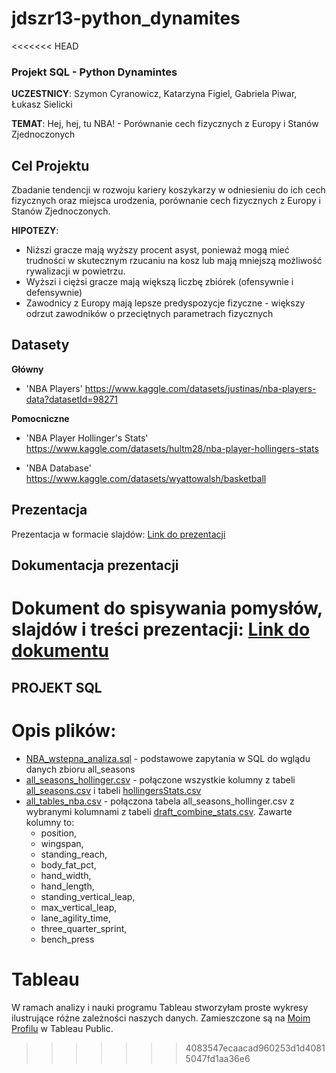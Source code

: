 # jdszr13-python_dynamites
<<<<<<< HEAD
### Projekt SQL - Python Dynamintes
**UCZESTNICY**: Szymon Cyranowicz, Katarzyna Figiel, Gabriela Piwar, Łukasz Sielicki

**TEMAT**: Hej, hej, tu NBA! - Porównanie cech fizycznych z Europy i Stanów Zjednoczonych

## Cel Projektu
Zbadanie tendencji w rozwoju kariery koszykarzy w odniesieniu do ich cech fizycznych oraz miejsca urodzenia, porównanie cech fizycznych z Europy i Stanów Zjednoczonych.

**HIPOTEZY**: 
  - Niższi gracze mają wyższy procent asyst, ponieważ mogą mieć trudności w skutecznym rzucaniu na kosz lub mają mniejszą możliwość rywalizacji w powietrzu.
  - Wyższi i ciężsi gracze mają większą liczbę zbiórek (ofensywnie i defensywnie)
  - Zawodnicy z Europy mają lepsze predyspozycje fizyczne - większy odrzut zawodników o przeciętnych parametrach fizycznych

## Datasety
**Główny**

  - 'NBA Players' https://www.kaggle.com/datasets/justinas/nba-players-data?datasetId=98271

**Pomocniczne**

  - 'NBA Player Hollinger's Stats' https://www.kaggle.com/datasets/hultm28/nba-player-hollingers-stats

  - 'NBA Database' https://www.kaggle.com/datasets/wyattowalsh/basketball

## Prezentacja

Prezentacja w formacie slajdów: [Link do prezentacji](https://docs.google.com/presentation/d/18haXOzUGX7EVuSwPWLi3k-cLzG5JEvoMITiSCJNZJok/edit#slide=id.p)

## Dokumentacja prezentacji

Dokument do spisywania pomysłów, slajdów i treści prezentacji: [Link do dokumentu](https://docs.google.com/document/d/1bqCa5dLNBdcyiiTuMc9zM5dwnKP4KNmh5VOpTpz-lT4/edit)
=======
## PROJEKT SQL

# Opis plików:
- [NBA_wstepna_analiza.sql](https://github.com/infoshareacademy/jdszr13-python_dynamites/blob/Gabi/NBA_wstepna_analiza.sql) - podstawowe zapytania w SQL do wglądu danych zbioru all_seasons
- [all_seasons_hollinger.csv](https://github.com/infoshareacademy/jdszr13-python_dynamites/blob/Gabi/all_seasons_hollinger.csv) - połączone wszystkie kolumny z tabeli [all_seasons.csv](https://www.kaggle.com/datasets/justinas/nba-players-data?datasetId=98271) i tabeli [hollingersStats.csv](https://www.kaggle.com/datasets/hultm28/nba-player-hollingers-stats)
- [all_tables_nba.csv](https://github.com/infoshareacademy/jdszr13-python_dynamites/blob/Gabi/all_tables_nba.csv) - połączona tabela all_seasons_hollinger.csv z wybranymi kolumnami z tabeli [draft_combine_stats.csv](https://www.kaggle.com/datasets/wyattowalsh/basketball). Zawarte kolumny to:
  - position,
  - wingspan,
  - standing_reach,
  - body_fat_pct,
  - hand_width,
  - hand_length,
  - standing_vertical_leap,
  - max_vertical_leap,
  - lane_agility_time,
  - three_quarter_sprint,
  - bench_press

# Tableau
W ramach analizy i nauki programu Tableau stworzyłam proste wykresy ilustrujące różne zależności naszych danych. Zamieszczone są na [Moim Profilu](https://public.tableau.com/app/profile/gabriela.piwar) w Tableau Public.
>>>>>>> 4083547ecaacad960253d1d40815047fd1aa36e6
